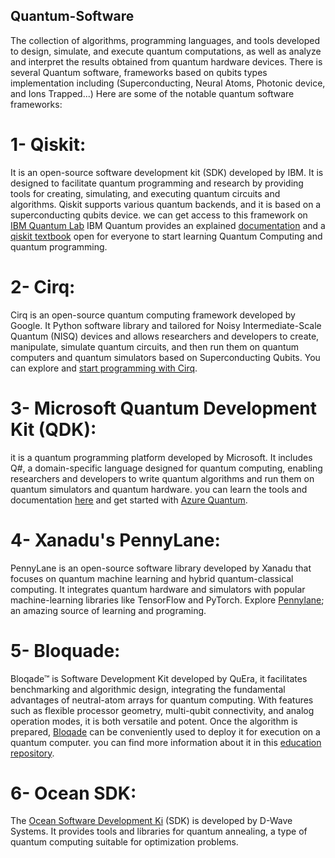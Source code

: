 ## Quantum-Software
The collection of algorithms, programming languages, and tools developed to design, simulate, and execute quantum computations, as well as analyze and interpret the results obtained from quantum hardware devices.
There is several Quantum software, frameworks based on qubits types implementation including (Superconducting, Neural Atoms, Photonic device, and Ions Trapped...)
Here are some of the notable quantum software frameworks:
# 1-  Qiskit: 
It is an open-source software development kit (SDK) developed by IBM. It is designed to facilitate quantum programming and research by providing tools for creating, simulating, and executing quantum circuits and algorithms. Qiskit supports various quantum backends, and it is based on a superconducting qubits device. we can get access to this framework on [IBM Quantum Lab](https://quantum-computing.ibm.com/lab) IBM Quantum provides an explained [documentation](https://qiskit.org/documentation/) and a [qiskit textbook](https://qiskit.org/learn/) open for everyone to start learning Quantum Computing and quantum programming.

# 2- Cirq:
Cirq is an open-source quantum computing framework developed by Google. It Python software library and tailored for Noisy Intermediate-Scale Quantum (NISQ) devices and allows researchers and developers to create, manipulate, simulate quantum circuits, and then run them on quantum computers and quantum simulators based on Superconducting Qubits. You can explore and [start programming with Cirq](https://quantumai.google/software).

# 3- Microsoft Quantum Development Kit (QDK): 
it is a quantum programming platform developed by Microsoft. It includes Q#, a domain-specific language designed for quantum computing, enabling researchers and developers to write quantum algorithms and run them on quantum simulators and quantum hardware.
you can learn the tools and documentation [here](https://quantum.microsoft.com/) and get started with [Azure Quantum](https://learn.microsoft.com/en-us/azure/quantum/).

# 4- Xanadu's PennyLane: 
PennyLane is an open-source software library developed by Xanadu that focuses on quantum machine learning and hybrid quantum-classical computing. It integrates quantum hardware and simulators with popular machine-learning libraries like TensorFlow and PyTorch. Explore [Pennylane](https://pennylane.ai/); an amazing source of learning and programing.

# 5- Bloquade:
Bloqade™ is Software Development Kit developed by QuEra, it facilitates benchmarking and algorithmic design, integrating the fundamental advantages of neutral-atom arrays for quantum computing. With features such as flexible processor geometry, multi-qubit connectivity, and analog operation modes, it is both versatile and potent. Once the algorithm is prepared, [Bloqade](https://www.quera.com/bloqade) can be conveniently used to deploy it for execution on a quantum computer. you can find more information about it in this [education repository](https://github.com/QuEraComputing/quera-education/).

# 6- Ocean SDK: 
The [Ocean Software Development Ki](https://docs.ocean.dwavesys.com/en/stable/) (SDK) is developed by D-Wave Systems. It provides tools and libraries for quantum annealing, a type of quantum computing suitable for optimization problems. 
